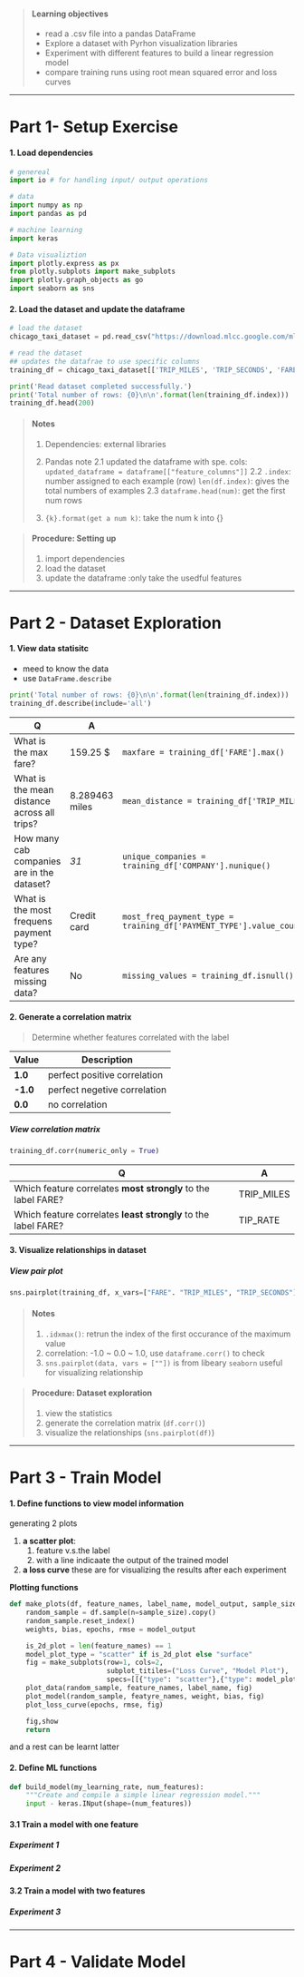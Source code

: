 > #### Learning objectives
> - read a .csv file into a pandas DataFrame
> - Explore a dataset with Pyrhon visualization libraries
> - Experiment with different features to build a linear regression model
> - compare training runs using root mean squared error and loss curves

***
# Part 1- Setup Exercise

#### 1. Load dependencies 
```python
# genereal
import io # for handling input/ output operations

# data
import numpy as np
import pandas as pd

# machine learning
import keras

# Data visualiztion
import plotly.express as px
from plotly.subplots import make_subplots
import plotly.graph_objects as go
import seaborn as sns
```

#### 2. Load the dataset and update the dataframe
```python
# load the dataset
chicago_taxi_dataset = pd.read_csv("https://download.mlcc.google.com/mledu-datasets/chicago_taxi_train.csv")

# read the dataset
## updates the datafrae to use specific columns
training_df = chicago_taxi_dataset[['TRIP_MILES', 'TRIP_SECONDS', 'FARE', 'COMPANY', 'PAYMENT_TYPE', 'TIP_RATE']]

print('Read dataset completed successfully.')
print('Total number of rows: {0}\n\n'.format(len(training_df.index)))
training_df.head(200)
```

> #### Notes
> 1. Dependencies: external libraries
> 
> 2. Pandas note
> 2.1 updated the dataframe with spe. cols: `updated_dataframe = dataframe[["feature_columns"]]`
> 2.2 `.index`: number assigned to each example (row) 
> `len(df.index)`: gives the total numbers of examples
> 2.3 `dataframe.head(num)`: get the first num rows
> 3. `{k}.format(get a num k)`: take the num k into {}

> #### Procedure: Setting up
> 1. import dependencies
> 2. load the dataset
> 3. update the dataframe :only take the usedful features
> 
***
# Part 2 - Dataset Exploration
#### 1. View data statisitc
- meed to know the data
- use `DataFrame.describe`
```python
print('Total number of rows: {0}\n\n'.format(len(training_df.index)))
training_df.describe(include='all')
```
| Q|A | |
|-|-| -|
What is the max fare?|159.25 $ | `maxfare = training_df['FARE'].max()`
What is the mean distance across all trips?| 8.289463 miles |`mean_distance = training_df['TRIP_MILES'].mean`
How many cab companies are in the dataset? | *31* | `unique_companies =  training_df['COMPANY'].nunique()`
What is the most frequens payment type?| Credit card |`most_freq_payment_type = training_df['PAYMENT_TYPE'].value_counts().idxmax()`
Are any features missing data?| No | `missing_values = training_df.isnull().sum().sum()`

#### 2. Generate a correlation matrix
> Determine whether features correlated with the label

| Value|Description|
| -| -|
|**1.0**| perfect positive correlation
|**-1.0**|perfect negetive correlation
|**0.0**| no correlation
##### View correlation matrix
```python
training_df.corr(numeric_only = True)
```

| Q | A|
|- | -
|Which feature correlates **most strongly** to the label FARE?| TRIP_MILES
|Which feature correlates **least strongly** to the label FARE?|TIP_RATE

#### 3. Visualize relationships in dataset
##### View pair plot
```python
sns.pairplot(training_df, x_vars=["FARE". "TRIP_MILES", "TRIP_SECONDS"], v_vars=["FARE". "TRIP_MILES", "TRIP_SECONDS"])
```

> #### Notes
> 1. `.idxmax()`: retrun the index of the first occurance of the maximum value
> 2. correlation: -1.0 ~ 0.0 ~ 1.0, 
>   use `dataframe.corr()` to check
> 3. `sns.pairplot(data, vars = [""])` is from libeary `seaborn`
>   useful for visualizing relationship

> #### Procedure: Dataset exploration
> 1. view the statistics
> 2. generate the correlation matrix (`df.corr()`)
> 3. visualize the relationships (`sns.pairplot(df)`)
***
# Part 3 - Train Model
#### 1. Define functions to view model information
generating 2 plots
1. **a scatter plot**: 
   1. feature v.s.the label 
   2. with a line indicaate the output of the trained model
2. **a loss curve**
these are for visualizing the results after each experiment

**Plotting functions**
```python
def make_plots(df, feature_names, label_name, model_output, sample_size=200)
    random_sample = df.sample(n=sample_size).copy()
    random_sample.reset_index()
    weights, bias, epochs, rmse = model_output

    is_2d_plot = len(feature_names) == 1
    model_plot_type = "scatter" if is_2d_plot else "surface"
    fig = make_subplots(row=1, cols=2,
                        subplot_titiles=("Loss Curve", "Model Plot"),
                        specs=[[{"type": "scatter"},{"type": model_plot_type}]]
    plot_data(random_sample, feature_names, label_name, fig)
    plot_model(random_sample, featyre_names, weight, bias, fig)
    plot_loss_curve(epochs, rmse, fig)

    fig,show
    return
```
and a rest can be learnt latter

#### 2. Define ML functions
```python
def build_model(my_learning_rate, num_features):
    """Create and compile a simple linear regression model."""
    input - keras.INput(shape=(num_features))
```

#### 3.1 Train a model with one feature

##### Experiment 1
##### Experiment 2

#### 3.2 Train a model with two features
##### Experiment 3
***
# Part 4 - Validate Model
